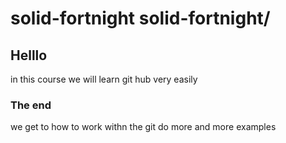 # solid-fortnight solid-fortnight/

## Helllo
in this course we will learn git hub very easily

### The end
we get to how to work withn the git
do more and more examples
